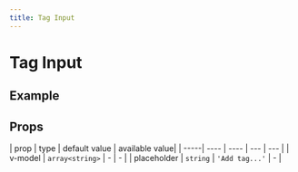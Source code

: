 ```yaml
---
title: Tag Input
---
```


# Tag Input

## Example

<tag-input-example-1></tag-input-example-1>

## Props

| prop | type | default value | available value|
| -----| ---- | ---- | --- | --- |
| v-model | `array<string>` | - | - |
| placeholder | `string` | `'Add tag...'` | - |